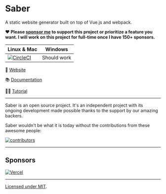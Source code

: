# Saber

A static website generator built on top of Vue.js and webpack.

**❤️ Please [sponsor me](https://github.com/sponsors/egoist) to support this project or prioritize a feature you want. I will work on this project for full-time once I have 150+ sponsors.**

| Linux & Mac                                                                                                                                            | Windows     |
| ------------------------------------------------------------------------------------------------------------------------------------------------------ | ----------- |
| <a href="https://circleci.com/gh/saberland/saber/tree/master"><img src="https://badgen.net/circleci/github/saberland/saber/master" alt="CircleCI"></a> | Should work |

🔗 [Website](https://saber.egoist.dev/)

📚 [Documentation](https://saber.egoist.dev/docs)

👩‍🏫 [Tutorial](https://saber.egoist.dev/tutorial/tutorial.html)

---

Saber is an open source project. It's an independent project with its ongoing development made possible thanks to the support by our amazing backers.

Saber wouldn't be what it is today without the contributions from these awesome people:

[![contributors](https://opencollective.com/saber/contributors.svg?button=false&width=890)](https://github.com/saberland/saber/graphs/contributors)

---

## Sponsors

[![Vercel](./website/static/img/vercel-logo.svg)](https://vercel.com?utm_source=saber)

---

[Licensed under MIT](./LICENSE).
